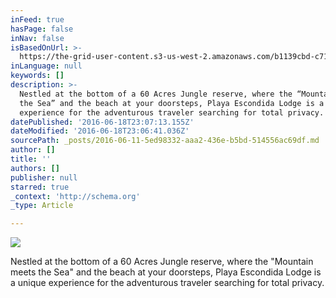 ```yaml
---
inFeed: true
hasPage: false
inNav: false
isBasedOnUrl: >-
  https://the-grid-user-content.s3-us-west-2.amazonaws.com/b1139cbd-c710-4936-8505-9e7dfbfe474c.jpg
inLanguage: null
keywords: []
description: >-
  Nestled at the bottom of a 60 Acres Jungle reserve, where the “Mountain meets
  the Sea” and the beach at your doorsteps, Playa Escondida Lodge is a unique
  experience for the adventurous traveler searching for total privacy.
datePublished: '2016-06-18T23:07:13.155Z'
dateModified: '2016-06-18T23:06:41.036Z'
sourcePath: _posts/2016-06-11-5ed98332-aaa2-436e-b5bd-514556ac69df.md
author: []
title: ''
authors: []
publisher: null
starred: true
_context: 'http://schema.org'
_type: Article

---
```

![](https://the-grid-user-content.s3-us-west-2.amazonaws.com/6dd45d29-88d6-4444-a4a8-2b3f514c6157.jpg)

Nestled at the bottom of a 60 Acres Jungle reserve, where the "Mountain meets the Sea" and the beach at your doorsteps, Playa Escondida Lodge is a unique experience for the adventurous traveler searching for total privacy.
